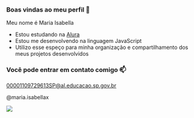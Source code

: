 ### Boas vindas ao meu perfil 💙

Meu nome é Maria Isabella

- Estou estudando na [Alura](https://www.alura.com.br)
- Estou me desenvolvendo na linguagem JavaScript
- Utilizo esse espeço para minha organização e compartilhamento dos meus projetos desenvolvidos

 ### Você pode entrar em contato comigo 📫

 00001109729613SP@al.educacao.sp.gov.br

 @maria.isabellax

 ![](https://media1.tenor.com/m/5t3uqVBgquYAAAAC/zootopia-nick-wilde.gif)
